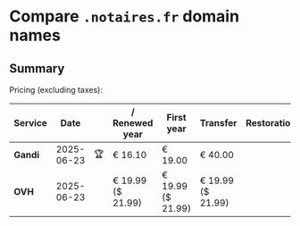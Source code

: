 # Compare `.notaires.fr` domain names

## Summary

Pricing (excluding taxes):

| Service | Date |  | / Renewed year | First year | Transfer | Restoration |
|--|--|--|--|--|--|--|
| **Gandi** | 2025-06-23 | 🏆 | € 16.10 | € 19.00 | € 40.00 |  |
| **OVH** | 2025-06-23 |  | € 19.99<br>($ 21.99) | € 19.99<br>($ 21.99) | € 19.99<br>($ 21.99) |  |
